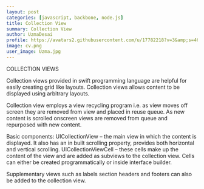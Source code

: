 ```yaml
---
layout: post
categories: [javascript, backbone, node.js]
title: Collection View
summary: Collection View
author: UzmaDesai
profile: https://avatars2.githubusercontent.com/u/17782218?v=3&amp;s=460
image: cv.png
user_image: Uzma.jpg
---
```


COLLECTION VIEWS

Collection views  provided in swift programming language are helpful for easily creating grid like layouts. Collection views allows content to be displayed using arbitrary layouts.

Collection view employs a view recycling program i.e. as view moves off screen they are removed from view and placed in reuse queue. As new content is scrolled onscreen  views are removed from queue and repurposed with new content.

Basic components:
UICollectionView – the main view in which the content is displayed. It also has an in built scrolling property, provides both horizontal and vertical scrolling.
UICollectionViewCell – these cells make up the content of the view and are added as subviews to the collection view. Cells can either be created programmatically or inside interface builder.

Supplementary views such as labels section headers and footers can also be added to the collection view.
